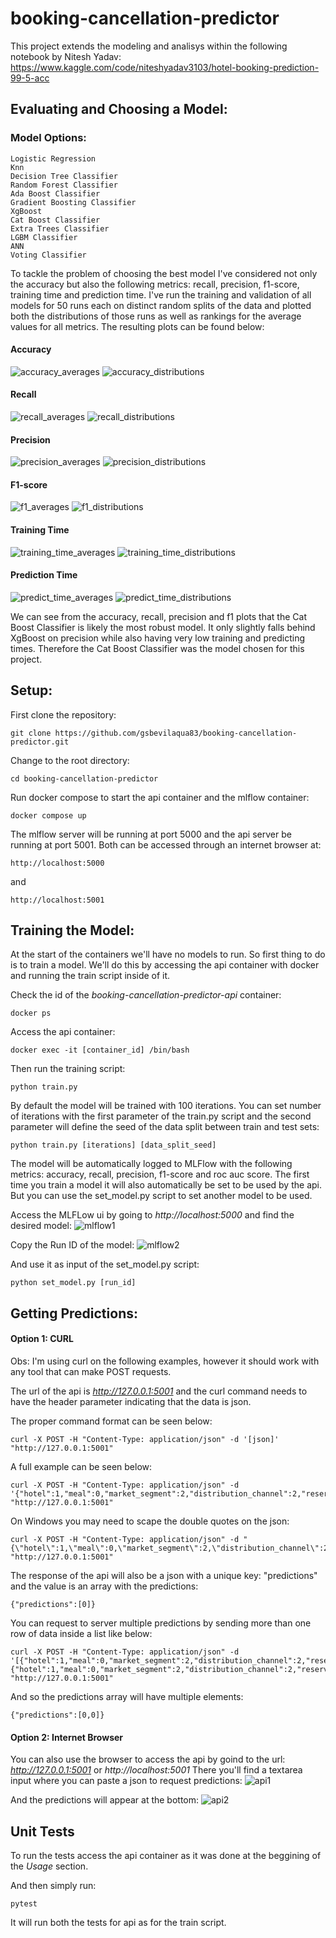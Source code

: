 # booking-cancellation-predictor

This project extends the modeling and analisys within the following notebook by Nitesh Yadav: https://www.kaggle.com/code/niteshyadav3103/hotel-booking-prediction-99-5-acc

## Evaluating and Choosing a Model:

### Model Options:
```
Logistic Regression
Knn
Decision Tree Classifier
Random Forest Classifier
Ada Boost Classifier
Gradient Boosting Classifier
XgBoost
Cat Boost Classifier
Extra Trees Classifier
LGBM Classifier
ANN
Voting Classifier
```

To tackle the problem of choosing the best model I've considered not only the accuracy but also the following metrics: recall, precision, f1-score, training time and prediction time.
I've run the training and validation of all models for 50 runs each on distinct random splits of the data and plotted both the distributions of those runs as well as rankings for the average values for all metrics.
The resulting plots can be found below:

#### Accuracy
![accuracy_averages](https://user-images.githubusercontent.com/68133293/197448785-d28b0d25-faa3-4362-afbb-948b2b659b48.png)
![accuracy_distributions](https://user-images.githubusercontent.com/68133293/197448792-3137033f-c7c2-438f-80b1-bd85755b9ad5.png)

#### Recall
![recall_averages](https://user-images.githubusercontent.com/68133293/197448925-b6974c4e-bee2-474d-9b0e-c2b63e4acb27.png)
![recall_distributions](https://user-images.githubusercontent.com/68133293/197448945-392dad53-087a-4f9b-9fbc-c2f6945a4281.png)

#### Precision
![precision_averages](https://user-images.githubusercontent.com/68133293/197448971-14810b14-d833-41ae-8c8e-aeaf7cc7f054.png)
![precision_distributions](https://user-images.githubusercontent.com/68133293/197448986-8b1a0aa1-88f1-4daf-9faa-3dbba77ccf62.png)

#### F1-score
![f1_averages](https://user-images.githubusercontent.com/68133293/197449014-5a1ca90a-5149-4753-a773-8f148afd340c.png)
![f1_distributions](https://user-images.githubusercontent.com/68133293/197449023-b0009a6c-56ba-4150-8d1e-82e6cf69af4a.png)

#### Training Time
![training_time_averages](https://user-images.githubusercontent.com/68133293/197449050-e65f2aa7-0b98-419e-919b-3d28a5beb1d1.png)
![training_time_distributions](https://user-images.githubusercontent.com/68133293/197449060-cd828a65-d43c-4ff3-8981-ca8b67957601.png)

#### Prediction Time
![predict_time_averages](https://user-images.githubusercontent.com/68133293/197449076-0e5db9f3-a4f9-497c-8698-1449c48f5dcb.png)
![predict_time_distributions](https://user-images.githubusercontent.com/68133293/197449078-efde0a66-7584-4be5-965c-58dcf5b5ba09.png)

We can see from the accuracy, recall, precision and f1 plots that the Cat Boost Classifier is likely the most robust model. It only slightly falls behind XgBoost on precision while also having very low training and predicting times.
Therefore the Cat Boost Classifier was the model chosen for this project.

## Setup:

First clone the repository:
```
git clone https://github.com/gsbevilaqua83/booking-cancellation-predictor.git
```

Change to the root directory:
```
cd booking-cancellation-predictor
```

Run docker compose to start the api container and the mlflow container:
```
docker compose up
```

The mlflow server will be running at port 5000 and the api server be running at port 5001.
Both can be accessed through an internet browser at:
```
http://localhost:5000
```
and
```
http://localhost:5001
```


## Training the Model:

At the start of the containers we'll have no models to run. So first thing to do is to train a model. We'll do this by accessing the api container with docker and running the train script inside of it.

Check the id of the *booking-cancellation-predictor-api* container:
```
docker ps
```

Access the api container:
```
docker exec -it [container_id] /bin/bash
```

Then run the training script:
```
python train.py
```

By default the model will be trained with 100 iterations. You can set number of iterations with the first parameter of the train.py script and the second parameter will define the seed of the data split between train and test sets:
```
python train.py [iterations] [data_split_seed]
```

The model will be automatically logged to MLFlow with the following metrics: accuracy, recall, precision, f1-score and roc auc score.
The first time you train a model it will also automatically be set to be used by the api. But you can use the set_model.py script to set another model to be used.

Access the MLFLow ui by going to *http://localhost:5000* and find the desired model:
![mlflow1](https://user-images.githubusercontent.com/68133293/197451728-99ed548d-01c5-49eb-85b5-807bbf2747f8.png)

Copy the Run ID of the model:
![mlflow2](https://user-images.githubusercontent.com/68133293/197451773-f65de727-28f4-49c9-a9d9-aaefe6498cd8.png)

And use it as input of the set_model.py script:
```
python set_model.py [run_id]
```

## Getting Predictions:

#### Option 1: CURL

Obs: I'm using curl on the following examples, however it should work with any tool that can make POST requests.

The url of the api is *http://127.0.0.1:5001* and the curl command needs to have the header parameter indicating that the data is json.

The proper command format can be seen below:
```
curl -X POST -H "Content-Type: application/json" -d '[json]' "http://127.0.0.1:5001"
```

A full example can be seen below:
```
curl -X POST -H "Content-Type: application/json" -d '{"hotel":1,"meal":0,"market_segment":2,"distribution_channel":2,"reserved_room_type":2,"deposit_type":0,"customer_type":0,"year":3,"month":7,"day":6,"lead_time":4.31748811353631,"arrival_date_week_number":3.332204510175204,"arrival_date_day_of_month":1.6094379124341003,"stays_in_weekend_nights":0,"stays_in_week_nights":2,"adults":2,"children":0.0,"babies":0,"is_repeated_guest":0,"previous_cancellations":0,"previous_bookings_not_canceled":0,"agent":2.302585092994046,"company":0.0,"adr":5.017279836814924,"required_car_parking_spaces":0,"total_of_special_requests":0}' "http://127.0.0.1:5001"
```

On Windows you may need to scape the double quotes on the json:
```
curl -X POST -H "Content-Type: application/json" -d "{\"hotel\":1,\"meal\":0,\"market_segment\":2,\"distribution_channel\":2,\"reserved_room_type\":2,\"deposit_type\":0,\"customer_type\":0,\"year\":3,\"month\":7,\"day\":6,\"lead_time\":4.31748811353631,\"arrival_date_week_number\":3.332204510175204,\"arrival_date_day_of_month\":1.6094379124341003,\"stays_in_weekend_nights\":0,\"stays_in_week_nights\":2,\"adults\":2,\"children\":0.0,\"babies\":0,\"is_repeated_guest\":0,\"previous_cancellations\":0,\"previous_bookings_not_canceled\":0,\"agent\":2.302585092994046,\"company\":0.0,\"adr\":5.017279836814924,\"required_car_parking_spaces\":0,\"total_of_special_requests\":0}" "http://127.0.0.1:5001"
```

The response of the api will also be a json with a unique key: "predictions" and the value is an array with the predictions:
```
{"predictions":[0]}
```

You can request to server multiple predictions by sending more than one row of data inside a list like below:
```
curl -X POST -H "Content-Type: application/json" -d '[{"hotel":1,"meal":0,"market_segment":2,"distribution_channel":2,"reserved_room_type":2,"deposit_type":0,"customer_type":0,"year":3,"month":7,"day":6,"lead_time":4.31748811353631,"arrival_date_week_number":3.332204510175204,"arrival_date_day_of_month":1.6094379124341003,"stays_in_weekend_nights":0,"stays_in_week_nights":2,"adults":2,"children":0.0,"babies":0,"is_repeated_guest":0,"previous_cancellations":0,"previous_bookings_not_canceled":0,"agent":2.302585092994046,"company":0.0,"adr":5.017279836814924,"required_car_parking_spaces":0,"total_of_special_requests":0},{"hotel":1,"meal":0,"market_segment":2,"distribution_channel":2,"reserved_room_type":2,"deposit_type":0,"customer_type":0,"year":3,"month":7,"day":6,"lead_time":4.31748811353631,"arrival_date_week_number":3.332204510175204,"arrival_date_day_of_month":1.6094379124341003,"stays_in_weekend_nights":0,"stays_in_week_nights":2,"adults":2,"children":0.0,"babies":0,"is_repeated_guest":0,"previous_cancellations":0,"previous_bookings_not_canceled":0,"agent":2.302585092994046,"company":0.0,"adr":5.017279836814924,"required_car_parking_spaces":0,"total_of_special_requests":0}]' "http://127.0.0.1:5001"
```

And so the predictions array will have multiple elements:
```
{"predictions":[0,0]}
```

#### Option 2: Internet Browser

You can also use the browser to access the api by goind to the url: *http://127.0.0.1:5001* or *http://localhost:5001*
There you'll find a textarea input where you can paste a json to request predictions:
![api1](https://user-images.githubusercontent.com/68133293/197453957-b1d7a75f-f078-4bf0-8e83-947d2a8254c9.png)

And the predictions will appear at the bottom:
![api2](https://user-images.githubusercontent.com/68133293/197454003-f551853e-a6d1-4ec6-8147-9efc08cb0592.png)

## Unit Tests

To run the tests access the api container as it was done at the beggining of the *Usage* section.

And then simply run:
```
pytest
```
It will run both the tests for api as for the train script.
